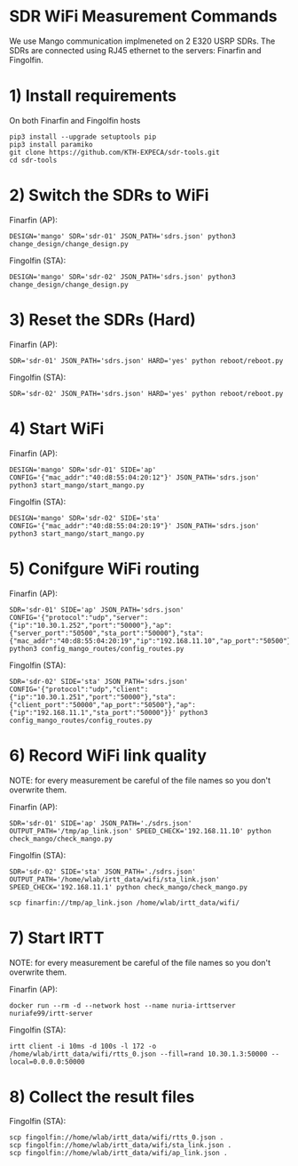# SDR WiFi Measurement Commands

We use Mango communication implmeneted on 2 E320 USRP SDRs.
The SDRs are connected using RJ45 ethernet to the servers: Finarfin and Fingolfin.

# 1) Install requirements

On both Finarfin and Fingolfin hosts
```
pip3 install --upgrade setuptools pip
pip3 install paramiko
git clone https://github.com/KTH-EXPECA/sdr-tools.git
cd sdr-tools
```

# 2) Switch the SDRs to WiFi

Finarfin (AP):
```
DESIGN='mango' SDR='sdr-01' JSON_PATH='sdrs.json' python3 change_design/change_design.py
```
Fingolfin (STA):
```
DESIGN='mango' SDR='sdr-02' JSON_PATH='sdrs.json' python3 change_design/change_design.py
```

# 3) Reset the SDRs (Hard)

Finarfin (AP):
```
SDR='sdr-01' JSON_PATH='sdrs.json' HARD='yes' python reboot/reboot.py
```

Fingolfin (STA):
```
SDR='sdr-02' JSON_PATH='sdrs.json' HARD='yes' python reboot/reboot.py
```

# 4) Start WiFi

Finarfin (AP):
```
DESIGN='mango' SDR='sdr-01' SIDE='ap' CONFIG='{"mac_addr":"40:d8:55:04:20:12"}' JSON_PATH='sdrs.json' python3 start_mango/start_mango.py
```

Fingolfin (STA):
```
DESIGN='mango' SDR='sdr-02' SIDE='sta' CONFIG='{"mac_addr":"40:d8:55:04:20:19"}' JSON_PATH='sdrs.json' python3 start_mango/start_mango.py
```

# 5) Conifgure WiFi routing

Finarfin (AP):
```
SDR='sdr-01' SIDE='ap' JSON_PATH='sdrs.json' CONFIG='{"protocol":"udp","server":{"ip":"10.30.1.252","port":"50000"},"ap":{"server_port":"50500","sta_port":"50000"},"sta":{"mac_addr":"40:d8:55:04:20:19","ip":"192.168.11.10","ap_port":"50500"}}' python3 config_mango_routes/config_routes.py
```

Fingolfin (STA):
```
SDR='sdr-02' SIDE='sta' JSON_PATH='sdrs.json' CONFIG='{"protocol":"udp","client":{"ip":"10.30.1.251","port":"50000"},"sta":{"client_port":"50000","ap_port":"50500"},"ap":{"ip":"192.168.11.1","sta_port":"50000"}}' python3 config_mango_routes/config_routes.py
```

# 6) Record WiFi link quality

NOTE: for every measurement be careful of the file names so you don't overwrite them.

Finarfin (AP):
```
SDR='sdr-01' SIDE='ap' JSON_PATH='./sdrs.json' OUTPUT_PATH='/tmp/ap_link.json' SPEED_CHECK='192.168.11.10' python check_mango/check_mango.py
```

Fingolfin (STA):
```
SDR='sdr-02' SIDE='sta' JSON_PATH='./sdrs.json' OUTPUT_PATH='/home/wlab/irtt_data/wifi/sta_link.json' SPEED_CHECK='192.168.11.1' python check_mango/check_mango.py
```
```
scp finarfin://tmp/ap_link.json /home/wlab/irtt_data/wifi/
```

# 7) Start IRTT

NOTE: for every measurement be careful of the file names so you don't overwrite them.

Finarfin (AP):
```
docker run --rm -d --network host --name nuria-irttserver nuriafe99/irtt-server
```

Fingolfin (STA):
```
irtt client -i 10ms -d 100s -l 172 -o /home/wlab/irtt_data/wifi/rtts_0.json --fill=rand 10.30.1.3:50000 --local=0.0.0.0:50000
```

# 8) Collect the result files

Fingolfin (STA):
```
scp fingolfin://home/wlab/irtt_data/wifi/rtts_0.json .
scp fingolfin://home/wlab/irtt_data/wifi/sta_link.json .
scp fingolfin://home/wlab/irtt_data/wifi/ap_link.json .
```


